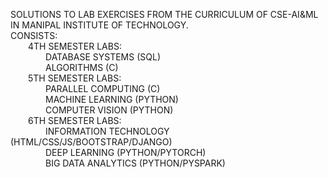 SOLUTIONS TO LAB EXERCISES FROM THE CURRICULUM OF CSE-AI&ML IN MANIPAL INSTITUTE OF TECHNOLOGY.  
CONSISTS:    
&ensp;&ensp;&ensp;&ensp;4TH SEMESTER LABS:  
&ensp;&ensp;&ensp;&ensp;&ensp;&ensp;&ensp;&ensp;DATABASE SYSTEMS (SQL)  
&ensp;&ensp;&ensp;&ensp;&ensp;&ensp;&ensp;&ensp;ALGORITHMS (C)                                       
&ensp;&ensp;&ensp;&ensp;5TH SEMESTER LABS:  
&ensp;&ensp;&ensp;&ensp;&ensp;&ensp;&ensp;&ensp;PARALLEL COMPUTING (C)  
&ensp;&ensp;&ensp;&ensp;&ensp;&ensp;&ensp;&ensp;MACHINE LEARNING (PYTHON)  
&ensp;&ensp;&ensp;&ensp;&ensp;&ensp;&ensp;&ensp;COMPUTER VISION (PYTHON)<br>
&ensp;&ensp;&ensp;&ensp;6TH SEMESTER LABS:  
&ensp;&ensp;&ensp;&ensp;&ensp;&ensp;&ensp;&ensp;INFORMATION TECHNOLOGY (HTML/CSS/JS/BOOTSTRAP/DJANGO)  
&ensp;&ensp;&ensp;&ensp;&ensp;&ensp;&ensp;&ensp;DEEP LEARNING (PYTHON/PYTORCH)  
&ensp;&ensp;&ensp;&ensp;&ensp;&ensp;&ensp;&ensp;BIG DATA ANALYTICS (PYTHON/PYSPARK) 
